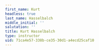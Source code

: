 ```yaml
---
first_name: Kurt
headless: true
last_name: Hasselbalch
middle_initial: ''
salutation: ''
title: Kurt Hasselbalch
type: instructor
uid: 71ca4e57-338b-ce35-30d1-a4ecd25caf10
---
```

